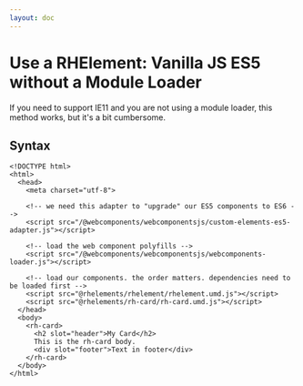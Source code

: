 ```yaml
---
layout: doc
---
```


# Use a RHElement: Vanilla JS ES5 without a Module Loader

If you need to support IE11 and you are not using a module loader, this method
works, but it's a bit cumbersome.

## Syntax

```
<!DOCTYPE html>
<html>
  <head>
    <meta charset="utf-8">

    <!-- we need this adapter to "upgrade" our ES5 components to ES6 -->
    <script src="/@webcomponents/webcomponentsjs/custom-elements-es5-adapter.js"></script>

    <!-- load the web component polyfills -->
    <script src="/@webcomponents/webcomponentsjs/webcomponents-loader.js"></script>

    <!-- load our components. the order matters. dependencies need to be loaded first -->
    <script src="@rhelements/rhelement/rhelement.umd.js"></script>
    <script src="@rhelements/rh-card/rh-card.umd.js"></script>
  </head>
  <body>
    <rh-card>
      <h2 slot="header">My Card</h2>
      This is the rh-card body.
      <div slot="footer">Text in footer</div>
    </rh-card>
  </body>
</html>
```
